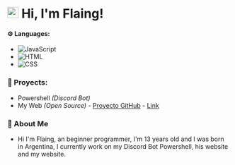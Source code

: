 
# <img src="https://user-images.githubusercontent.com/57642291/115981321-b7a44c80-a58a-11eb-8109-79aa8bcf0698.gif" width="25px"> Hi, I'm Flaing!

#### ⚙️ Languages:

- ![JavaScript](https://img.shields.io/badge/JavaScript-f1e05a?style=for-the-badge&logo=javascript&logoColor=black)
- ![HTML](https://img.shields.io/badge/HTML-e34c26?style=for-the-badge&logo=html5&logoColor=white)
- ![CSS](https://img.shields.io/badge/CSS-563d7c?style=for-the-badge&logo=css3&logoColor=white)

### 👑 Proyects:
- Powershell *(Discord Bot)*
- My Web *(Open Source)* - [Proyecto GitHub](https://github.com/flaaaing/flaing-web) - [Link](https://flaing-web.netlify.app)

### 🎨 About Me

- Hi I'm Flaing, an beginner programmer, I'm 13 years old and I was born in Argentina, I currently work on my Discord Bot Powershell, his website and my website.
